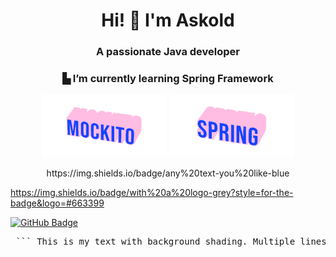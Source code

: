 <h1 align="center">Hi! 👋 I'm Askold</h1>
<h3 align="center">A passionate Java developer</h3>
<h3 align="center">▙ I’m currently learning Spring Framework</h3>
<p align="center">
  <img src="assets/MockItO-rose.gif" alt="Mockito" width="200"/>
  <img src="assets/Spring-rose.gif" alt="Spring" width="200"/>
</p>

<div align="center">
https://img.shields.io/badge/any%20text-you%20like-blue
</div>

https://img.shields.io/badge/with%20a%20logo-grey?style=for-the-badge&logo=#663399


<a href="https://github.com/adarnopyh" target="_blank">
  <img src="https://img.shields.io/badge/Profile-adarnopyh-blue?style=for-the-badge&logo=github" alt="GitHub Badge" height="70">
</a>




<pre> ``` This is my text with background shading. Multiple lines are supported inside this block. ``` </pre>